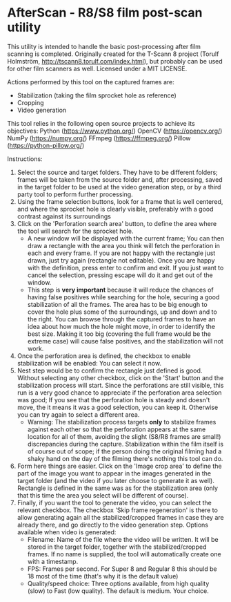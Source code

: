 # AfterScan - R8/S8 film post-scan utility 

This utility is intended to handle the basic post-processing after film scanning is completed.
Originally created for the T-Scann 8 project (Torulf Holmström, http://tscann8.torulf.com/index.html), but probably can be used for other film scanners as well.
Licensed under a MIT LICENSE.

Actions performed by this tool on the captured frames are:
- Stabilization (taking the film sprocket hole as reference)
- Cropping
- Video generation

This tool relies in the following open source projects to achieve its objectives:
Python (https://www.python.org/)
OpenCV (https://opencv.org/)
NumPy (https://numpy.org/)
FFmpeg (https://ffmpeg.org/)
Pillow (https://python-pillow.org/)


Instructions:
1) Select the source and target folders. They have to be different folders; frames will be taken from the source folder and, after processing, saved in the target folder to be used at the video generation step, or by a third party tool to perform further processing.
2) Using the frame selection buttons, look for a frame that is well centered, and where the sprocket hole is clearly visible, preferably with a good contrast against its surroundings
3) Click on the 'Perforation search area' button, to define the area where the tool will search for the sprocket hole.
   - A new window will be displayed with the current frame; You can then draw a rectangle with the area you think will fetch the perforation in each and every frame. If you are not happy with the rectangle just drawn, just try again (rectangle not editable). Once you are happy with the definition, press enter to confirm and exit. If you just want to cancel the selection, pressing escape will do it and get out of the window.  
   - This step is __very important__ because it will reduce the chances of having false positives while searching for the hole, securing a good stabilization of all the frames. The area has to be big enough to cover the hole plus some of the surroundings, up and down and to the right. You can browse through the captured frames to have an idea about how much the hole might move, in order to identify the best size. Making it too big (covering the full frame would be the extreme case) will cause false positives, and the stabilization will not work.
4) Once the perforation area is defined, the checkbox to enable stabilization will be enabled: You can select it now.  
5) Nest step would be to confirm the rectangle just defined is good. Without selecting any other checkbox, click on the 'Start' button and the stabilization process will start. Since the perforations are still visible, this run is a very good chance to appreciate if the perforation area selection was good; If you see that the perforation hole is steady and doesn't move, the it means it was a good selection, you can keep it. Otherwise you can try again to select a different area.
   - Warning: The stabilization process targets __only__ to stabilize frames against each other so that the perforation appears at the same location for all of them, avoiding the slight (S8/R8 frames are small!) discrepancies during the capture. Stabilization within the film itself is of course out of scope; if the person doing the original filming had a shaky hand on the day of the filming there's nothing this tool can do.
6) Form here things are easier. Click on the 'Image crop area' to define the part of the image you want to appear in the images generated in the target folder (and the video if you later choose to generate it as well). Rectangle is defined in the same was as for the stabilization area (only that this time the area you select will be different of course).
7) Finally, if you want the tool to generate the video, you can select the relevant checkbox. The checkbox 'Skip frame regeneration' is there to allow generating again all the stabilized/cropped frames in case they are already there, and go directly to the video generation step. Options available when video is generated:
   - Filename: Name of the file where the video will be written. It will be stored in the target folder, together with the stabilized/cropped frames. If no name is supplied, the tool will automatically create one with a timestamp.
   - FPS: Frames per second. For Super 8 and Regular 8 this should be 18 most of the time (that's why it is the default value)
   - Quality/speed choice: Three options available, from high quality (slow) to Fast (low quality). The default is medium. Your choice.



